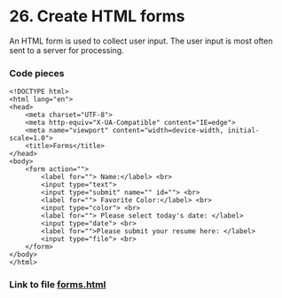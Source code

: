 # 26. Create HTML forms
An HTML form is used to collect user input. The user input is most often sent to a server for processing. <br>
### Code pieces
    <!DOCTYPE html>
    <html lang="en">
    <head>
        <meta charset="UTF-8">
        <meta http-equiv="X-UA-Compatible" content="IE=edge">
        <meta name="viewport" content="width=device-width, initial-scale=1.0">
        <title>Forms</title>
    </head>
    <body>
        <form action="">
            <label for=""> Name:</label> <br>
            <input type="text">
            <input type="submit" name="" id=""> <br>
            <label for=""> Favorite Color:</label> <br>
            <input type="color"> <br>
            <label for=""> Please select today's date: </label>
            <input type="date"> <br>
            <label for="">Please submit your resume here: </label>
            <input type="file"> <br>
        </form>
    </body>
    </html>

### Link to file [forms.html](https://github.com/SherryFang1207/Udemy-Notes/blob/main/The%20Complete%202023%20Web%20Development%20Bootcamp/Section%201-16%20Front-End%20Dev/S2_Intro%20to%20HTML/forms.html)
